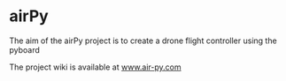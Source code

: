# airPy

The aim of the airPy project is to create a drone flight controller using the pyboard

The project wiki is available at www.air-py.com

